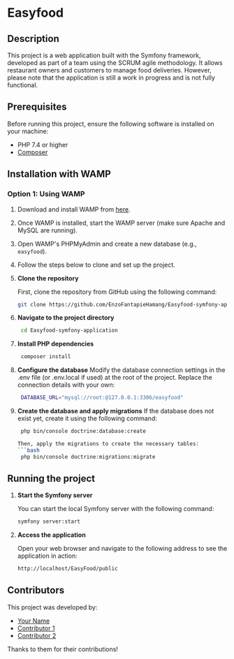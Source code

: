# Easyfood
## Description

This project is a web application built with the Symfony framework, developed as part of a team using the SCRUM agile methodology. It allows restaurant owners and customers to manage food deliveries. However, please note that the application is still a work in progress and is not fully functional.

## Prerequisites

Before running this project, ensure the following software is installed on your machine:

- PHP 7.4 or higher
- [Composer](https://getcomposer.org/)

## Installation with WAMP

### Option 1: Using WAMP

1. Download and install WAMP from [here](https://www.wampserver.com/en/).
2. Once WAMP is installed, start the WAMP server (make sure Apache and MySQL are running).
3. Open WAMP's PHPMyAdmin and create a new database (e.g., `easyfood`).
4. Follow the steps below to clone and set up the project.

1. **Clone the repository**

   First, clone the repository from GitHub using the following command:

   ```bash
   git clone https://github.com/EnzoFantapieHamang/Easyfood-symfony-application.git

2. **Navigate to the project directory**

   ```bash
    cd Easyfood-symfony-application
   
3. **Install PHP dependencies**

   ```bash
    composer install

4. **Configure the database**
   Modify the database connection settings in the .env file (or .env.local if used) at the root of the project. Replace the    connection details with your own:
   ```bash
    DATABASE_URL="mysql://root:@127.0.0.1:3306/easyfood"

5. **Create the database and apply migrations**
   If the database does not exist yet, create it using the following command:
   ```bash
    php bin/console doctrine:database:create

   Then, apply the migrations to create the necessary tables:
   ```bash
    php bin/console doctrine:migrations:migrate

## Running the project

1. **Start the Symfony server**

   You can start the local Symfony server with the following command:

   ```bash
   symfony server:start

2. **Access the application**

   Open your web browser and navigate to the following address to see the application in action:

   ```bash
   http://localhost/EasyFood/public

## Contributors

This project was developed by:

- [Your Name](https://github.com/your-username)
- [Contributor 1](https://github.com/contributor-1)
- [Contributor 2](https://github.com/contributor-2)

Thanks to them for their contributions!


